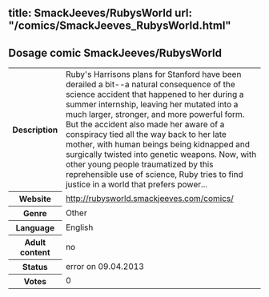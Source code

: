 title: SmackJeeves/RubysWorld
url: "/comics/SmackJeeves_RubysWorld.html"
---
Dosage comic SmackJeeves/RubysWorld
-----------------------------------------

<table class="comicinfo">
<tr>
<th>Description</th><td>Ruby's Harrisons plans for Stanford have been derailed a bit--a natural consequence of the science accident that happened to her during a summer internship, leaving her mutated into a much larger, stronger, and more powerful form. But the accident also made her aware of a conspiracy tied all the way back to her late mother, with human beings being kidnapped and surgically twisted into genetic weapons. Now, with other young people traumatized by this reprehensible use of science, Ruby tries to find justice in a world that prefers power...</td>
</tr>
<tr>
<th>Website</th><td><a href="http://rubysworld.smackjeeves.com/comics/">http://rubysworld.smackjeeves.com/comics/</a></td>
</tr>
<tr>
<th>Genre</th><td>Other</td>
</tr>
<tr>
<th>Language</th><td>English</td>
</tr>
<tr>
<th>Adult content</th><td>no</td>
</tr>
<tr>
<th>Status</th><td>error on 09.04.2013</td>
</tr>
<tr>
<th>Votes</th><td>0</div></td>
</tr>
</table>
